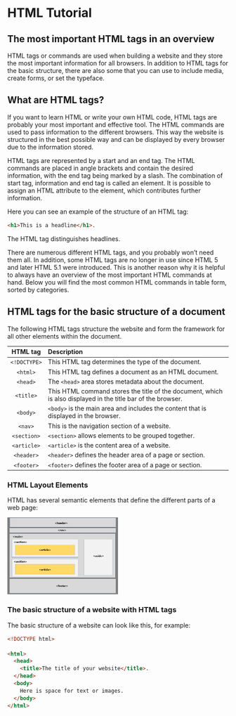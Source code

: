# HTML Tutorial

## The most important HTML tags in an overview

HTML tags or commands are used when building a website and they store the most important information for all browsers. In addition to HTML tags for the basic structure, there are also some that you can use to include media, create forms, or set the typeface.

## What are HTML tags?

If you want to learn HTML or write your own HTML code, HTML tags are probably your most important and effective tool. The HTML commands are used to pass information to the different browsers. This way the website is structured in the best possible way and can be displayed by every browser due to the information stored.

HTML tags are represented by a start and an end tag. The HTML commands are placed in angle brackets and contain the desired information, with the end tag being marked by a slash. The combination of start tag, information and end tag is called an element. It is possible to assign an HTML attribute to the element, which contributes further information.

Here you can see an example of the structure of an HTML tag:

```html
<h1>This is a headline</h1>.
```

The HTML tag <h> distinguishes headlines.

There are numerous different HTML tags, and you probably won’t need them all. In addition, some HTML tags are no longer in use since HTML 5 and later HTML 5.1 were introduced. This is another reason why it is helpful to always have an overview of the most important HTML commands at hand. Below you will find the most common HTML commands in table form, sorted by categories.

## HTML tags for the basic structure of a document

The following HTML tags structure the website and form the framework for all other elements within the document.

|HTML tag|Description|
|:-:|:-|
|`<!DOCTYPE>`|This HTML tag determines the type of the document.|
|`<html>`|This HTML tag defines a document as an HTML document.|
|`<head>`|The `<head>` area stores metadata about the document.|
|`<title>`|This HTML command stores the title of the document, which is also displayed in the title bar of the browser.|
|`<body>`|`<body>` is the main area and includes the content that is displayed in the browser.|
|`<nav>`|This is the navigation section of a website.|
|`<section>`|`<section>` allows elements to be grouped together.|
|`<article>`|`<article>` is the content area of a website.|
|`<header>`|`<header>` defines the header area of a page or section.|
|`<footer>`|`<footer>` defines the footer area of a page or section.|

### HTML Layout Elements

HTML has several semantic elements that define the different parts of a web page:

<img src="images/basic_website_layout.png" width="50%" height="50%">

### The basic structure of a website with HTML tags

The basic structure of a website can look like this, for example:

```html
<!DOCTYPE html>

<html>
  <head>
    <title>The title of your website</title>.
  </head>
  <body>
    Here is space for text or images.
  </body>
</html>
```
